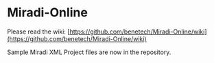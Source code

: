 Miradi-Online
=============

Please read the wiki: [https://github.com/benetech/Miradi-Online/wiki](https://github.com/benetech/Miradi-Online/wiki)

Sample Miradi XML Project files are now in the repository.